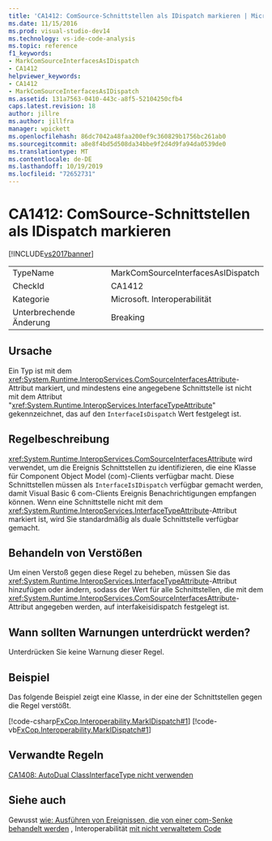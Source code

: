 ```yaml
---
title: 'CA1412: ComSource-Schnittstellen als IDispatch markieren | Microsoft-Dokumentation'
ms.date: 11/15/2016
ms.prod: visual-studio-dev14
ms.technology: vs-ide-code-analysis
ms.topic: reference
f1_keywords:
- MarkComSourceInterfacesAsIDispatch
- CA1412
helpviewer_keywords:
- CA1412
- MarkComSourceInterfacesAsIDispatch
ms.assetid: 131a7563-0410-443c-a8f5-52104250cfb4
caps.latest.revision: 18
author: jillre
ms.author: jillfra
manager: wpickett
ms.openlocfilehash: 86dc7042a48faa200ef9c360829b1756bc261ab0
ms.sourcegitcommit: a8e8f4bd5d508da34bbe9f2d4d9fa94da0539de0
ms.translationtype: MT
ms.contentlocale: de-DE
ms.lasthandoff: 10/19/2019
ms.locfileid: "72652731"
---
```

# <a name="ca1412-mark-comsource-interfaces-as-idispatch"></a>CA1412: ComSource-Schnittstellen als IDispatch markieren
[!INCLUDE[vs2017banner](../includes/vs2017banner.md)]

|||
|-|-|
|TypeName|MarkComSourceInterfacesAsIDispatch|
|CheckId|CA1412|
|Kategorie|Microsoft. Interoperabilität|
|Unterbrechende Änderung|Breaking|

## <a name="cause"></a>Ursache
 Ein Typ ist mit dem <xref:System.Runtime.InteropServices.ComSourceInterfacesAttribute>-Attribut markiert, und mindestens eine angegebene Schnittstelle ist nicht mit dem Attribut "<xref:System.Runtime.InteropServices.InterfaceTypeAttribute>" gekennzeichnet, das auf den `InterfaceIsDispatch` Wert festgelegt ist.

## <a name="rule-description"></a>Regelbeschreibung
 <xref:System.Runtime.InteropServices.ComSourceInterfacesAttribute> wird verwendet, um die Ereignis Schnittstellen zu identifizieren, die eine Klasse für Component Object Model (com)-Clients verfügbar macht. Diese Schnittstellen müssen als `InterfaceIsIDispatch` verfügbar gemacht werden, damit Visual Basic 6 com-Clients Ereignis Benachrichtigungen empfangen können. Wenn eine Schnittstelle nicht mit dem <xref:System.Runtime.InteropServices.InterfaceTypeAttribute>-Attribut markiert ist, wird Sie standardmäßig als duale Schnittstelle verfügbar gemacht.

## <a name="how-to-fix-violations"></a>Behandeln von Verstößen
 Um einen Verstoß gegen diese Regel zu beheben, müssen Sie das <xref:System.Runtime.InteropServices.InterfaceTypeAttribute>-Attribut hinzufügen oder ändern, sodass der Wert für alle Schnittstellen, die mit dem <xref:System.Runtime.InteropServices.ComSourceInterfacesAttribute>-Attribut angegeben werden, auf interfakeisidispatch festgelegt ist.

## <a name="when-to-suppress-warnings"></a>Wann sollten Warnungen unterdrückt werden?
 Unterdrücken Sie keine Warnung dieser Regel.

## <a name="example"></a>Beispiel
 Das folgende Beispiel zeigt eine Klasse, in der eine der Schnittstellen gegen die Regel verstößt.

 [!code-csharp[FxCop.Interoperability.MarkIDispatch#1](../snippets/csharp/VS_Snippets_CodeAnalysis/FxCop.Interoperability.MarkIDispatch/cs/FxCop.Interoperability.MarkIDispatch.cs#1)]
 [!code-vb[FxCop.Interoperability.MarkIDispatch#1](../snippets/visualbasic/VS_Snippets_CodeAnalysis/FxCop.Interoperability.MarkIDispatch/vb/FxCop.Interoperability.MarkIDispatch.vb#1)]

## <a name="related-rules"></a>Verwandte Regeln
 [CA1408: AutoDual ClassInterfaceType nicht verwenden](../code-quality/ca1408-do-not-use-autodual-classinterfacetype.md)

## <a name="see-also"></a>Siehe auch
 Gewusst [wie: Ausführen von Ereignissen, die von einer com-Senke behandelt werden](https://msdn.microsoft.com/7c9944b2-e951-4c3e-a0a1-59b2ae37d7fd) , Interoperabilität [mit nicht verwaltetem Code](https://msdn.microsoft.com/library/ccb68ce7-b0e9-4ffb-839d-03b1cd2c1258)
